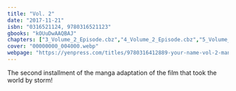 ```yaml
---
title: "Vol. 2"
date: "2017-11-21"
isbn: "0316521124, 9780316521123"
gbooks: "kOUuDwAAQBAJ"
chapters: ["3_Volume_2_Episode.cbz","4_Volume_2_Episode.cbz","5_Volume_2_Episode.cbz"]
cover: "00000000_004000.webp"
webpage: "https://yenpress.com/titles/9780316412889-your-name-vol-2-manga"
---
```


The second installment of the manga adaptation of the film that took the world by storm!
